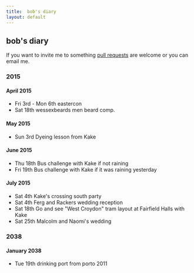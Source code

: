 ```yaml
---
title:  bob's diary
layout: default
---
```

## bob's diary ##

If you want to invite me to something [pull requests](https://github.com/rjw1/randomness.org.uk/blob/master/diary/index.md)
are welcome or you can email me.


### 2015 ###

#### April 2015 ####

* Fri 3rd - Mon 6th eastercon 
* Sat 18th wessexbeards men beard comp.

#### May 2015 ####

* Sun 3rd Dyeing lesson from Kake

#### June 2015 ####

* Thu 18th Bus challenge with Kake if not raining
* Fri 19th Bus challenge with Kake if it was raining yesterday

#### July 2015 ####

* Sat 4th Kake's crossing south party
* Sat 4th Ferg and Rackers wedding reception
* Sat 18th Go and see "West Croydon" tram layout at Fairfield Halls with Kake
* Sat 25th Malcolm and Naomi's wedding

### 2038 ###

#### January 2038 ####

* Tue 19th drinking port from porto 2011

